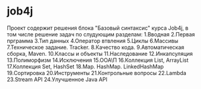 # job4j
Проект содержит решения блока "Базовый синтаксис" курса Job4j, в том числе решение задач по слудующим разделам:
1.Вводная
2.Первая прграмма
3.Тип данных
4.Оператор втвления
5.Циклы
6.Массивы
7.Техническое задание. Tracker.
8.Качество кода.
9.Автоматическая сборка, Maven.
10.Классы и объекты
11.Наследование
12.Инкапсуляция
13.Полиморфизм
14.Исключения
15.ООА\П
16.Коллекция List, ArrayList
17.Коллекция Set, HashSet
18.Map. HashMap. LinkedHashMap
19.Сортировка
20.Инструменты
21.Контрольные вопросы
22.Lambda
23.Stream API
24.Улучшенное Java API


